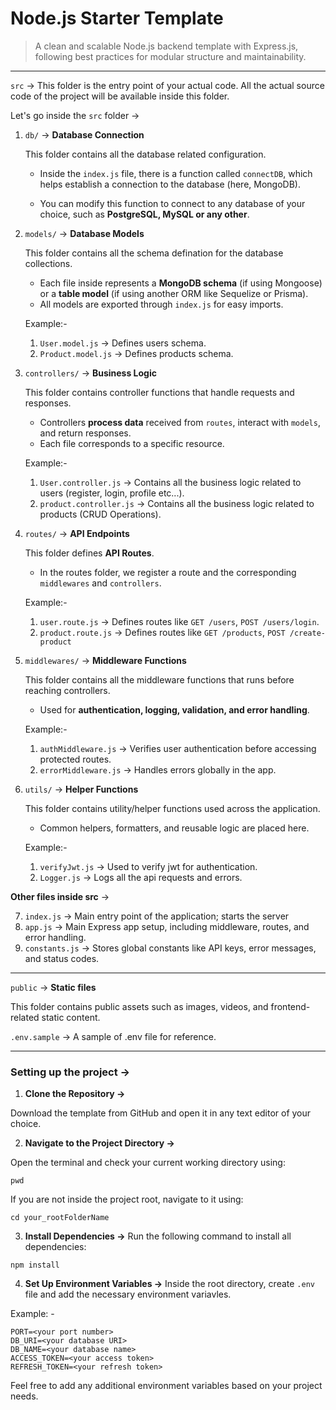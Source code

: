 # Node.js Starter Template

> A clean and scalable Node.js backend template with Express.js, following best practices for modular structure and maintainability.

---

`src` -> This folder is the entry point of your actual code. All the actual source code of the project will be available inside this folder.

Let's go inside the `src` folder ->

1. `db/` -> **Database Connection**

   This folder contains all the database related configuration.

   - Inside the `index.js` file, there is a function called `connectDB`, which helps establish a connection to the database (here, MongoDB).

   - You can modify this function to connect to any database of your choice, such as **PostgreSQL, MySQL or any other**.

2. `models/` -> **Database Models**

   This folder contains all the schema defination for the database collections.

   - Each file inside represents a **MongoDB schema** (if using Mongoose) or a **table model** (if using another ORM like Sequelize or Prisma).
   - All models are exported through `index.js` for easy imports.

   Example:-

   1. `User.model.js` -> Defines users schema.
   2. `Product.model.js` -> Defines products schema.

3. `controllers/` -> **Business Logic**

   This folder contains controller functions that handle requests and responses.

   - Controllers **process data** received from `routes`, interact with `models`, and return responses.
   - Each file corresponds to a specific resource.

   Example:-

   1. `User.controller.js` -> Contains all the business logic related to users (register, login, profile etc...).
   2. `product.controller.js` -> Contains all the business logic related to products (CRUD Operations).

4. `routes/` -> **API Endpoints**

   This folder defines **API Routes**.

   - In the routes folder, we register a route and the corresponding `middlewares` and `controllers`.

   Example:-

   1. `user.route.js` -> Defines routes like `GET /users`, `POST /users/login`.
   2. `product.route.js` -> Defines routes like `GET /products`, `POST /create-product`

5. `middlewares/` -> **Middleware Functions**

   This folder contains all the middleware functions that runs before reaching controllers.

   - Used for **authentication, logging, validation, and error handling**.

   Example:-

   1. `authMiddleware.js` -> Verifies user authentication before accessing protected routes.
   2. `errorMiddleware.js` -> Handles errors globally in the app.

6. `utils/` -> **Helper Functions**

   This folder contains utility/helper functions used across the application.

   - Common helpers, formatters, and reusable logic are placed here.

   Example:-

   1. `verifyJwt.js` -> Used to verify jwt for authentication.
   2. `Logger.js` -> Logs all the api requests and errors.

**Other files inside src** ->

7. `index.js` -> Main entry point of the application; starts the server
8. `app.js` -> Main Express app setup, including middleware, routes, and error handling.
9. `constants.js` -> Stores global constants like API keys, error messages, and status codes.

---

`public` -> **Static files**

This folder contains public assets such as images, videos, and frontend-related static content.

`.env.sample` -> A sample of .env file for reference.

---

### Setting up the project ->

1. **Clone the Repository ->**

Download the template from GitHub and open it in any text editor of your choice.

2. **Navigate to the Project Directory ->**

Open the terminal and check your current working directory using:

```
pwd
```

If you are not inside the project root, navigate to it using:

```
cd your_rootFolderName
```

3. **Install Dependencies ->**
   Run the following command to install all dependencies:

```
npm install
```

4. **Set Up Environment Variables ->**
   Inside the root directory, create `.env` file and add the necessary environment variavles.

Example: -

```
PORT=<your port number>
DB_URI=<your database URI>
DB_NAME=<your database name>
ACCESS_TOKEN=<your access token>
REFRESH_TOKEN=<your refresh token>
```

Feel free to add any additional environment variables based on your project needs.
